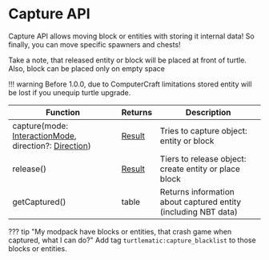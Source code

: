 # Capture API

Capture API allows moving block or entities with storing it internal data! So finally, you can move specific spawners and chests!

Take a note, that released entity or block will be placed at front of turtle. Also, block can be placed only on empty space

!!! warning
    Before 1.0.0, due to ComputerCraft limitations stored entity will be lost if you unequip turtle upgrade.

| Function                                              | Returns | Description                                                    |
|-------------------------------------------------------|---------|----------------------------------------------------------------|
| capture(mode: [InteractionMode](introduction.md#interaction-mode), direction?: [Direction](introduction.md#direction)) | [Result](introduction.md#result)  | Tries to capture object: entity or block                       |
| release()                                             | [Result](introduction.md#result)  | Tiers to release object: create entity or place block          |
| getCaptured()                                         | table   | Returns information about captured entity (including NBT data) |


??? tip "My modpack have blocks or entities, that crash game when captured, what I can do?"
    Add tag `turtlematic:capture_blacklist` to those blocks or entities.
